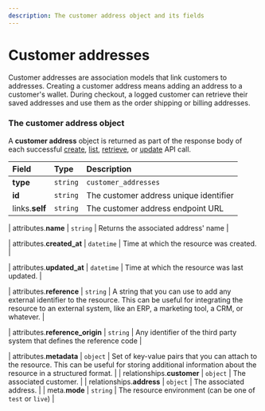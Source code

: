 ```yaml
---
description: The customer address object and its fields
---
```


# Customer addresses

Customer addresses are association models that link customers to addresses.
Creating a customer address means adding an address to a customer's wallet.
During checkout, a logged customer can retrieve their saved addresses and use them as the order shipping or billing addresses.


### The customer address object

A **customer address** object is returned as part of the response body of each successful
[create](https://docs.commercelayer.io/api/resources/customer_addresses/create_customer_address),
[list](https://docs.commercelayer.io/api/resources/customer_addresses/list_customer_addresses),
[retrieve](https://docs.commercelayer.io/api/resources/customer_addresses/retrieve_customer_address),
or [update](https://docs.commercelayer.io/api/resources/customer_addresses/update_customer_address) API call.

| Field | Type | Description |
| :--- | :--- | :--- |
| **type** | `string` | `customer_addresses` |
| **id** | `string` | The customer address unique identifier |
| links.**self** | `string` | The customer address endpoint URL |

| attributes.**name** | `string` | Returns the associated address' name |

| attributes.**created_at** | `datetime` | Time at which the resource was created. |

| attributes.**updated_at** | `datetime` | Time at which the resource was last updated. |

| attributes.**reference** | `string` | A string that you can use to add any external identifier to the resource. This can be useful for integrating the resource to an external system, like an ERP, a marketing tool, a CRM, or whatever. |

| attributes.**reference_origin** | `string` | Any identifier of the third party system that defines the reference code |

| attributes.**metadata** | `object` | Set of key-value pairs that you can attach to the resource. This can be useful for storing additional information about the resource in a structured format. |
| relationships.**customer** | `object` | The associated customer. |
| relationships.**address** | `object` | The associated address. |
| meta.**mode** | `string` | The resource environment \(can be one of `test` or `live`\) |
